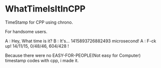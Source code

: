 WhatTimeIsItInCPP
=================

TimeStamp for CPP using chrono.

For handsome users.

A : Hey, What time is it?
B : It's... 1415893726882493 microsecond!
A : F-ck up! 14/11/15, 0/48/46, 604/428 !

Because there were no EASY-FOR-PEOPLE(Not easy for Computer) timestamp codes with cpp, i made it.
